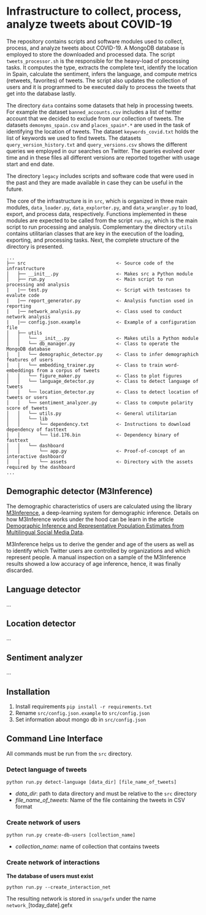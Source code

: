 # Infrastructure to collect, process, analyze tweets about COVID-19

The repository contains scripts and software modules used to collect, process,
and analyze tweets about COVID-19. A MongoDB database is employed to store the
downloaded and processed data. The script `tweets_processor.sh` is the 
responsible for the heavy-load of processing tasks. It computes the type,
extracts the complete text, identify the location in Spain, calculate the sentiment, 
infers the language, and compute metrics (retweets, favorites) of tweets. The script
also updates the collection of users and it is programmed to be executed daily
to process the tweets that get into the database lastly.

The directory `data` contains some datasets that help in processing tweets. For
example the dataset `banned_accounts.csv` includes a list of twitter account that
we decided to exclude from our collection of tweets. The datasets `demonyms_spain.csv` and
`places_spain*.*` are used in the task of identifying the location of tweets. The 
dataset `keywords_covid.txt` holds the list of keywords we used to find tweets. The
datasets `query_version_history.txt` and `query_versions.csv` shows the different 
queries we employed in our searches on Twitter. The queries evolved over time and 
in these files all different versions are reported together with usage start and
end date.

The directory `legacy` includes scripts and software code that were used in the
past and they are made available in case they can be useful in the future.

The core of the infrastructure is in `src`, which is organized in three main modules,
`data_loader.py`, `data_explorter.py`, and `data_wrangler.py` to load, export, and
process data, respectively. Functions implemented in these modules are expected to be
called from the script `run.py`, which is the main script to run processing and analysis.
Complementary the directory `utils` contains utilitarian classes that are key in
the execution of the loading, exporting, and processing tasks. Next, the complete
structure of the directory is presented.

```
...
├── src                                 <- Source code of the infrastructure
│   ├── __init__.py                     <- Makes src a Python module
│   ├── run.py                          <- Main script to run processing and analysis
|   |── test.py                         <- Script with testcases to evalute code
|   |── report_generator.py             <- Analysis function used in reporting
|   |── network_analysis.py             <- Class used to conduct network analysis
|   |── config.json.example             <- Example of a configuration file
│   ├── utils
│   │   └── __init__.py                 <- Makes utils a Python module
│   │   └── db_manager.py               <- Class to operate the MongoDB database
│   │   └── demographic_detector.py     <- Class to infer demographich features of users
│   │   └── embedding_trainer.py        <- Class to train word-embeddings from a corpus of tweets
│   │   └── figure_maker.py             <- Class to plot figures
│   │   └── language_detector.py        <- Class to detect language of tweets
│   │   └── location_detector.py        <- Class to detect location of tweets or users
│   │   └── sentiment_analyzer.py       <- Class to compute polarity score of tweets
│   │   └── utils.py                    <- General utilitarian
│   │   └── lib                         
│   │       └── dependency.txt          <- Instructions to download dependency of fasttext
│   │       └── lid.176.bin             <- Dependency binary of fasttext
│   │   └── dashboard                         
│   │       └── app.py                  <- Proof-of-concept of an interactive dashboard
│   │       └── assets                  <- Directory with the assets required by the dashboard 
...
```

## Demographic detector (M3Inference)

The demographic characteristics of users are calculated using the library 
[M3Inference](https://github.com/euagendas/m3inference), a deep-learning system 
for demographic inference. Details on how M3Inference works under the hood can
be learn in the article [Demographic Inference and Representative Population Estimates from Multilingual Social Media Data](https://dl.acm.org/doi/10.1145/3308558.3313684).

M3Inference helps us to derive the gender and age of the users as well as to 
identify which Twitter users are controlled by organizations and which represent
people. A manual inspection on a sample of the M3Inference results showed a low
accuracy of age inference, hence, it was finally discarded.

## Language detector

...

## Location detector

...

## Sentiment analyzer

...

## Installation

1. Install requirements `pip install -r requirements.txt`
2. Rename `src/config.json.example` to `src/config.json` 
3. Set information about mongo db in `src/config.json`

## Command Line Interface

All commands must be run from the `src` directory.

### Detect language of tweets

`python run.py detect-language [data_dir] [file_name_of_tweets]`

- *data_dir*: path to data directory and must be relative to the `src` directory
- *file_name_of_tweets*: Name of the file containing the tweets in CSV format

### Create network of users

`python run.py create-db-users [collection_name]`

- *collection_name*: name of collection that contains tweets

### Create network of interactions

**The database of users must exist**

`python run.py --create_interaction_net`

The resulting network is stored in `sna/gefx` under the name `network_`[today_date].gefx






